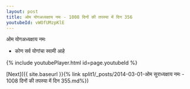 ```yaml
---
layout: post
title: ओम योगअध्यक्षाय नमः - 1008 दिनों की तपस्या में दिन 356
youtubeId: vWOfUMzpKlE
---
```

 
 
 ओम योगअध्यक्षाय नमः  
 
 -  कोण सर्व योगांचा स्वामी आहे 
 
  
 
  
 
 
 
 
 
 


{% include youtubePlayer.html id=page.youtubeId %}
 
[Next]({{ site.baseurl }}{% link  split1/_posts/2014-03-01-ओम सुराध्यक्षाय नमः - 1008 दिनों की तपस्या में दिन 355.md%})
 
